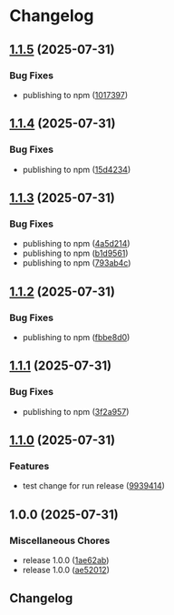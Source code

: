 # Changelog

## [1.1.5](https://github.com/Qsppl/class-signals/compare/v1.1.4...v1.1.5) (2025-07-31)


### Bug Fixes

* publishing to npm ([1017397](https://github.com/Qsppl/class-signals/commit/1017397a757a5f57601da99acaac7de78f2a93dd))

## [1.1.4](https://github.com/Qsppl/class-signals/compare/v1.1.3...v1.1.4) (2025-07-31)


### Bug Fixes

* publishing to npm ([15d4234](https://github.com/Qsppl/class-signals/commit/15d4234f2d71ac9c0e46d6a199f16af7cc4c72b8))

## [1.1.3](https://github.com/Qsppl/class-signals/compare/v1.1.2...v1.1.3) (2025-07-31)


### Bug Fixes

* publishing to npm ([4a5d214](https://github.com/Qsppl/class-signals/commit/4a5d214a85d0ba50a31feca43f0a85a91ae5237d))
* publishing to npm ([b1d9561](https://github.com/Qsppl/class-signals/commit/b1d9561a250d81e6baafe473f997af63dc3ca3d6))
* publishing to npm ([793ab4c](https://github.com/Qsppl/class-signals/commit/793ab4cb35806ad9f493a397ca52fa1bc0976b08))

## [1.1.2](https://github.com/Qsppl/class-signals/compare/v1.1.1...v1.1.2) (2025-07-31)


### Bug Fixes

* publishing to npm ([fbbe8d0](https://github.com/Qsppl/class-signals/commit/fbbe8d0e6353f3c268a387928c0e1c26d4c24403))

## [1.1.1](https://github.com/Qsppl/class-signals/compare/v1.1.0...v1.1.1) (2025-07-31)


### Bug Fixes

* publishing to npm ([3f2a957](https://github.com/Qsppl/class-signals/commit/3f2a9575689f38176e4126cc198100a6df21e06a))

## [1.1.0](https://github.com/Qsppl/class-signals/compare/v1.0.0...v1.1.0) (2025-07-31)


### Features

* test change for run release ([9939414](https://github.com/Qsppl/class-signals/commit/99394147b5b302e891973ba53b618a0c50648dae))

## 1.0.0 (2025-07-31)


### Miscellaneous Chores

* release 1.0.0 ([1ae62ab](https://github.com/Qsppl/class-signals/commit/1ae62abbd32ec6638169d6f73b0966347c8718e4))
* release 1.0.0 ([ae52012](https://github.com/Qsppl/class-signals/commit/ae5201244f103da52c08355789b24c7c7c5e59ba))

## Changelog
